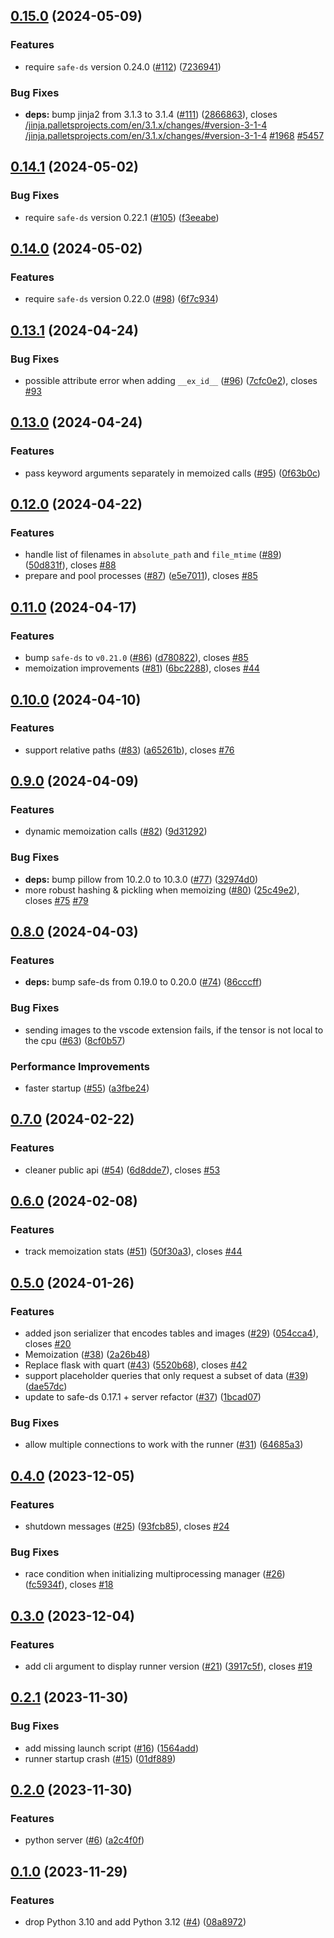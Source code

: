 ## [0.15.0](https://github.com/Safe-DS/Runner/compare/v0.14.1...v0.15.0) (2024-05-09)


### Features

* require `safe-ds` version 0.24.0 ([#112](https://github.com/Safe-DS/Runner/issues/112)) ([7236941](https://github.com/Safe-DS/Runner/commit/7236941ba8842c59d48c14f753d78458ef387c88))


### Bug Fixes

* **deps:** bump jinja2 from 3.1.3 to 3.1.4 ([#111](https://github.com/Safe-DS/Runner/issues/111)) ([2866863](https://github.com/Safe-DS/Runner/commit/2866863b3aa68cb224435afacd2e2d0ec11ad4cd)), closes [/jinja.palletsprojects.com/en/3.1.x/changes/#version-3-1-4](https://github.com/Safe-DS//jinja.palletsprojects.com/en/3.1.x/changes//issues/version-3-1-4) [/jinja.palletsprojects.com/en/3.1.x/changes/#version-3-1-4](https://github.com/Safe-DS//jinja.palletsprojects.com/en/3.1.x/changes//issues/version-3-1-4) [#1968](https://github.com/Safe-DS/Runner/issues/1968) [#5457](https://github.com/Safe-DS/Runner/issues/5457)

## [0.14.1](https://github.com/Safe-DS/Runner/compare/v0.14.0...v0.14.1) (2024-05-02)


### Bug Fixes

* require `safe-ds` version 0.22.1 ([#105](https://github.com/Safe-DS/Runner/issues/105)) ([f3eeabe](https://github.com/Safe-DS/Runner/commit/f3eeabeb5497740cea7a9cd1d001957bc3e76c9b))

## [0.14.0](https://github.com/Safe-DS/Runner/compare/v0.13.1...v0.14.0) (2024-05-02)


### Features

* require `safe-ds` version 0.22.0 ([#98](https://github.com/Safe-DS/Runner/issues/98)) ([6f7c934](https://github.com/Safe-DS/Runner/commit/6f7c934ae200d8dd41f6e135f24469302c8490c8))

## [0.13.1](https://github.com/Safe-DS/Runner/compare/v0.13.0...v0.13.1) (2024-04-24)


### Bug Fixes

* possible attribute error when adding `__ex_id__` ([#96](https://github.com/Safe-DS/Runner/issues/96)) ([7cfc0e2](https://github.com/Safe-DS/Runner/commit/7cfc0e2b62821cf6a78cec40004a59ee0e68326e)), closes [#93](https://github.com/Safe-DS/Runner/issues/93)

## [0.13.0](https://github.com/Safe-DS/Runner/compare/v0.12.0...v0.13.0) (2024-04-24)


### Features

* pass keyword arguments separately in memoized calls ([#95](https://github.com/Safe-DS/Runner/issues/95)) ([0f63b0c](https://github.com/Safe-DS/Runner/commit/0f63b0c17e03b769158024d339d656e2d8ee306c))

## [0.12.0](https://github.com/Safe-DS/Runner/compare/v0.11.0...v0.12.0) (2024-04-22)


### Features

* handle list of filenames in `absolute_path` and `file_mtime` ([#89](https://github.com/Safe-DS/Runner/issues/89)) ([50d831f](https://github.com/Safe-DS/Runner/commit/50d831fb2ed5381e4d4f5bf291431dcf3b7edd07)), closes [#88](https://github.com/Safe-DS/Runner/issues/88)
* prepare and pool processes ([#87](https://github.com/Safe-DS/Runner/issues/87)) ([e5e7011](https://github.com/Safe-DS/Runner/commit/e5e7011eca50a49acd7f8c0ca937ad43faf393e6)), closes [#85](https://github.com/Safe-DS/Runner/issues/85)

## [0.11.0](https://github.com/Safe-DS/Runner/compare/v0.10.0...v0.11.0) (2024-04-17)


### Features

* bump `safe-ds` to `v0.21.0` ([#86](https://github.com/Safe-DS/Runner/issues/86)) ([d780822](https://github.com/Safe-DS/Runner/commit/d78082222d179d61a53ec9a3560246aad2f74c32)), closes [#85](https://github.com/Safe-DS/Runner/issues/85)
* memoization improvements ([#81](https://github.com/Safe-DS/Runner/issues/81)) ([6bc2288](https://github.com/Safe-DS/Runner/commit/6bc22889afc8e61922cb2905badad2974cff9b54)), closes [#44](https://github.com/Safe-DS/Runner/issues/44)

## [0.10.0](https://github.com/Safe-DS/Runner/compare/v0.9.0...v0.10.0) (2024-04-10)


### Features

* support relative paths ([#83](https://github.com/Safe-DS/Runner/issues/83)) ([a65261b](https://github.com/Safe-DS/Runner/commit/a65261b5b1e71c1949a6feb352d9ea435952a3e6)), closes [#76](https://github.com/Safe-DS/Runner/issues/76)

## [0.9.0](https://github.com/Safe-DS/Runner/compare/v0.8.0...v0.9.0) (2024-04-09)


### Features

* dynamic memoization calls ([#82](https://github.com/Safe-DS/Runner/issues/82)) ([9d31292](https://github.com/Safe-DS/Runner/commit/9d31292f4eae69bb65a6c6f4b7a8bddade89cc32))


### Bug Fixes

* **deps:** bump pillow from 10.2.0 to 10.3.0 ([#77](https://github.com/Safe-DS/Runner/issues/77)) ([32974d0](https://github.com/Safe-DS/Runner/commit/32974d07acd9cc121fa4d6980c2814c9ec8d6787))
* more robust hashing & pickling when memoizing ([#80](https://github.com/Safe-DS/Runner/issues/80)) ([25c49e2](https://github.com/Safe-DS/Runner/commit/25c49e29da2506d514485b001dd8fc27caf230f9)), closes [#75](https://github.com/Safe-DS/Runner/issues/75) [#79](https://github.com/Safe-DS/Runner/issues/79)

## [0.8.0](https://github.com/Safe-DS/Runner/compare/v0.7.0...v0.8.0) (2024-04-03)


### Features

* **deps:** bump safe-ds from 0.19.0 to 0.20.0 ([#74](https://github.com/Safe-DS/Runner/issues/74)) ([86cccff](https://github.com/Safe-DS/Runner/commit/86cccff7d2230075eccc443d3bd55b31d2816bb5))


### Bug Fixes

* sending images to the vscode extension fails, if the tensor is not local to the cpu ([#63](https://github.com/Safe-DS/Runner/issues/63)) ([8cf0b57](https://github.com/Safe-DS/Runner/commit/8cf0b5702eedec1cadd2225e6665f4cdcb69b6f8))


### Performance Improvements

* faster startup ([#55](https://github.com/Safe-DS/Runner/issues/55)) ([a3fbe24](https://github.com/Safe-DS/Runner/commit/a3fbe24769254d9180c84e5085685113e49a7f6a))

## [0.7.0](https://github.com/Safe-DS/Runner/compare/v0.6.0...v0.7.0) (2024-02-22)


### Features

* cleaner public api ([#54](https://github.com/Safe-DS/Runner/issues/54)) ([6d8dde7](https://github.com/Safe-DS/Runner/commit/6d8dde746729ff40ad0df4a548e7d607afe27f5c)), closes [#53](https://github.com/Safe-DS/Runner/issues/53)

## [0.6.0](https://github.com/Safe-DS/Runner/compare/v0.5.0...v0.6.0) (2024-02-08)


### Features

* track memoization stats ([#51](https://github.com/Safe-DS/Runner/issues/51)) ([50f30a3](https://github.com/Safe-DS/Runner/commit/50f30a36cf5579f74605992c4e80fd2f6f7f5d7d)), closes [#44](https://github.com/Safe-DS/Runner/issues/44)

## [0.5.0](https://github.com/Safe-DS/Runner/compare/v0.4.0...v0.5.0) (2024-01-26)


### Features

* added json serializer that encodes tables and images ([#29](https://github.com/Safe-DS/Runner/issues/29)) ([054cca4](https://github.com/Safe-DS/Runner/commit/054cca4cf8025932c0a73e1f734a31fb20cab99a)), closes [#20](https://github.com/Safe-DS/Runner/issues/20)
* Memoization ([#38](https://github.com/Safe-DS/Runner/issues/38)) ([2a26b48](https://github.com/Safe-DS/Runner/commit/2a26b48405225516e550703f3f9cdce49079eaae))
* Replace flask with quart ([#43](https://github.com/Safe-DS/Runner/issues/43)) ([5520b68](https://github.com/Safe-DS/Runner/commit/5520b68143795609513e63def569cdbec0e6df6a)), closes [#42](https://github.com/Safe-DS/Runner/issues/42)
* support placeholder queries that only request a subset of data ([#39](https://github.com/Safe-DS/Runner/issues/39)) ([dae57dc](https://github.com/Safe-DS/Runner/commit/dae57dc93134cfe5e1ec0d1e5120c66aaf77f085))
* update to safe-ds 0.17.1 + server refactor ([#37](https://github.com/Safe-DS/Runner/issues/37)) ([1bcad07](https://github.com/Safe-DS/Runner/commit/1bcad07fdbea1051a4334029e64dc5b4cf7e0ba0))


### Bug Fixes

* allow multiple connections to work with the runner ([#31](https://github.com/Safe-DS/Runner/issues/31)) ([64685a3](https://github.com/Safe-DS/Runner/commit/64685a36840dc5785e756a27d1b3c2396e71e47b))

## [0.4.0](https://github.com/Safe-DS/Runner/compare/v0.3.0...v0.4.0) (2023-12-05)


### Features

* shutdown messages ([#25](https://github.com/Safe-DS/Runner/issues/25)) ([93fcb85](https://github.com/Safe-DS/Runner/commit/93fcb85de9adff9b4206627447ad79347c43dfaa)), closes [#24](https://github.com/Safe-DS/Runner/issues/24)


### Bug Fixes

* race condition when initializing multiprocessing manager ([#26](https://github.com/Safe-DS/Runner/issues/26)) ([fc5934f](https://github.com/Safe-DS/Runner/commit/fc5934f7ad1c5d91aedb439a0f91396d519afd2b)), closes [#18](https://github.com/Safe-DS/Runner/issues/18)

## [0.3.0](https://github.com/Safe-DS/Runner/compare/v0.2.1...v0.3.0) (2023-12-04)


### Features

* add cli argument to display runner version ([#21](https://github.com/Safe-DS/Runner/issues/21)) ([3917c5f](https://github.com/Safe-DS/Runner/commit/3917c5f7491711367c872d907800e869de255cd8)), closes [#19](https://github.com/Safe-DS/Runner/issues/19)

## [0.2.1](https://github.com/Safe-DS/Runner/compare/v0.2.0...v0.2.1) (2023-11-30)


### Bug Fixes

* add missing launch script ([#16](https://github.com/Safe-DS/Runner/issues/16)) ([1564add](https://github.com/Safe-DS/Runner/commit/1564add6f868869297f39151499f174c47750f8d))
* runner startup crash ([#15](https://github.com/Safe-DS/Runner/issues/15)) ([01df889](https://github.com/Safe-DS/Runner/commit/01df8891985b240ebd1ed2f1560f0cdacb1f6a55))

## [0.2.0](https://github.com/Safe-DS/Runner/compare/v0.1.0...v0.2.0) (2023-11-30)


### Features

* python server ([#6](https://github.com/Safe-DS/Runner/issues/6)) ([a2c4f0f](https://github.com/Safe-DS/Runner/commit/a2c4f0f1d0cd084bce47e4baf888ef50bf2e22df))

## [0.1.0](https://github.com/Safe-DS/Runner/compare/v0.0.1...v0.1.0) (2023-11-29)


### Features

* drop Python 3.10 and add Python 3.12 ([#4](https://github.com/Safe-DS/Runner/issues/4)) ([08a8972](https://github.com/Safe-DS/Runner/commit/08a8972af06a3ee26a6da4b133403e5e78933185))
